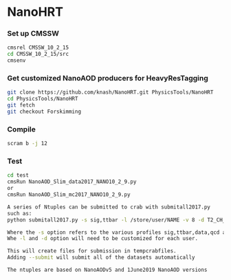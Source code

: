 # NanoHRT

### Set up CMSSW

```bash
cmsrel CMSSW_10_2_15
cd CMSSW_10_2_15/src
cmsenv
```

### Get customized NanoAOD producers for HeavyResTagging

```bash
git clone https://github.com/knash/NanoHRT.git PhysicsTools/NanoHRT
cd PhysicsTools/NanoHRT
git fetch
git checkout Forskimming
```

### Compile

```bash
scram b -j 12
```

### Test

```bash
cd test
cmsRun NanoAOD_Slim_data2017_NANO10_2_9.py
or 
cmsRun NanoAOD_Slim_mc2017_NANO10_2_9.py

A series of Ntuples can be submitted to crab with submitall2017.py
such as:
python submitall2017.py -s sig,ttbar -l /store/user/NAME -v 8 -d T2_CH_CERN

Where the -s option refers to the various profiles sig,ttbar,data,qcd and is csv parsed.  This should be customized before submission.
Whe -l and -d option will need to be customized for each user.

This will create files for submission in tempcrabfiles.
Adding --submit will submit all of the datasets automatically

The ntuples are based on NanoAODv5 and 1June2019 NanoAOD versions
```

